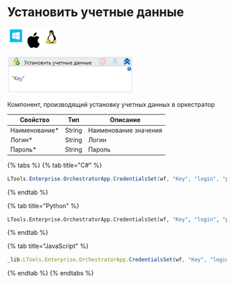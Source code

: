 # Установить учетные данные

![](<../../../../.gitbook/assets/image (100) (1) (1) (1) (1) (2) (16).png>)

![](<../../../../.gitbook/assets/image (342).png>)

Компонент, производящий установку учетных данных в оркестратор

| Свойство       | Тип    | Описание              |
| -------------- | ------ | --------------------- |
| Наименование\* | String | Наименование значения |
| Логин\*        | String | Логин                 |
| Пароль\*       | String | Пароль                |

{% tabs %}
{% tab title="C#" %}
```csharp
LTools.Enterprise.OrchestratorApp.CredentialsSet(wf, "Key", "login", "password");
```
{% endtab %}

{% tab title="Python" %}
```python
LTools.Enterprise.OrchestratorApp.CredentialsSet(wf, "Key", "login", "password")
```
{% endtab %}

{% tab title="JavaScript" %}
```javascript
_lib.LTools.Enterprise.OrchestratorApp.CredentialsSet(wf, "Key", "login", "password");
```
{% endtab %}
{% endtabs %}
